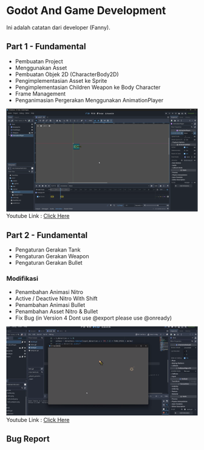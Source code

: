 # Godot And Game Development
Ini adalah catatan dari developer (Fanny). 

## Part 1 - Fundamental
- Pembuatan Project
- Menggunakan Asset
- Pembuatan Objek 2D (CharacterBody2D)
- Pengimplementasian Asset ke Sprite
- Pengimplementasian Children Weapon ke Body Character
- Frame Management
- Penganimasian Pergerakan Menggunakan AnimationPlayer

![part1](/doc/image/part1.png)
Youtube Link : [Click Here](https://www.youtube.com/watch?v=K0sIZSRtBsI&list=PLrnWJKR7bTuw7L0g70GzCM-cUr9XmtnAp&index=2&pp=iAQB)

## Part 2 - Fundamental
- Pengaturan Gerakan Tank
- Pengaturan Gerakan Weapon
- Pengaturan Gerakan Bullet

### Modifikasi
- Penambahan Animasi Nitro 
- Active / Deactive Nitro With Shift
- Penambahan Animasi Bullet
- Penambahan Asset Nitro & Bullet
- Fix Bug (in Version 4 Dont use @export please use @onready)

![part2](/doc/image/part2.png)
Youtube Link : [Click Here](https://www.youtube.com/watch?v=njzLF3WbL4E)


## Bug Report


